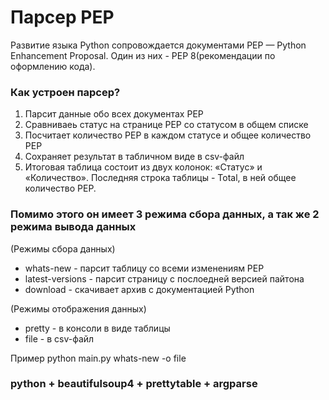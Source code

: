 # Парсер PEP
Развитие языка Python сопровождается документами PEP — Python Enhancement Proposal. Один из них - PEP 8(рекомендации по оформлению кода).

### Как устроен парсер?
1) Парсит данные обо всех документах PEP
2) Сравниваеь статус на странице PEP со статусом в общем списке
3) Посчитает количество PEP в каждом статусе и общее количество PEP
4) Сохраняет результат в табличном виде в csv-файл
5) Итоговая таблица состоит из двух колонок: «Статус» и «Количество». Последняя строка таблицы - Total, в ней общее количество PEP.

### Помимо этого он имеет 3 режима сбора данных, а так же 2 режима вывода данных 

(Режимы сбора данных)
- whats-new - парсит таблицу со всеми изменениям PEP
- latest-versions - парсит страницу с послоедней версией пайтона
- download - скачивает архив с документацией Python
  
(Режимы отображения данных)

- pretty - в консоли в виде таблицы
- file - в csv-файл


Пример python main.py whats-new -o file


### python + beautifulsoup4 + prettytable + argparse

